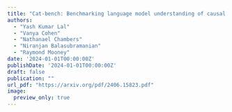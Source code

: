 ```yaml
---
title: "Cat-bench: Benchmarking language model understanding of causal and temporal dependencies in plans"
authors:
  - "Yash Kumar Lal"
  - "Vanya Cohen"
  - "Nathanael Chambers"
  - "Niranjan Balasubramanian"
  - "Raymond Mooney"
date: '2024-01-01T00:00:00Z'
publishDate: '2024-01-01T00:00:00Z'
draft: false
publication: ""
url_pdf: "https://arxiv.org/pdf/2406.15823.pdf"
image:
  preview_only: true
---
```


